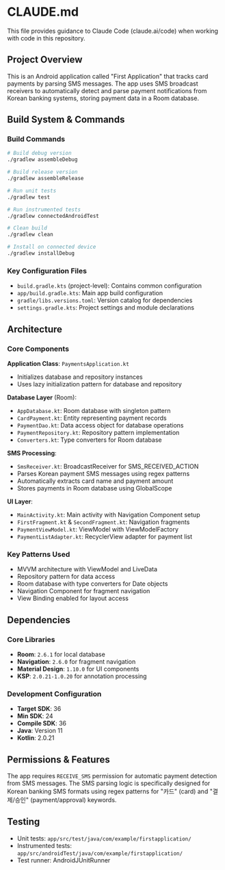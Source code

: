 # CLAUDE.md

This file provides guidance to Claude Code (claude.ai/code) when working with code in this repository.

## Project Overview

This is an Android application called "First Application" that tracks card payments by parsing SMS messages. The app uses SMS broadcast receivers to automatically detect and parse payment notifications from Korean banking systems, storing payment data in a Room database.

## Build System & Commands

### Build Commands
```bash
# Build debug version
./gradlew assembleDebug

# Build release version
./gradlew assembleRelease

# Run unit tests
./gradlew test

# Run instrumented tests
./gradlew connectedAndroidTest

# Clean build
./gradlew clean

# Install on connected device
./gradlew installDebug
```

### Key Configuration Files
- `build.gradle.kts` (project-level): Contains common configuration
- `app/build.gradle.kts`: Main app build configuration
- `gradle/libs.versions.toml`: Version catalog for dependencies
- `settings.gradle.kts`: Project settings and module declarations

## Architecture

### Core Components

**Application Class**: `PaymentsApplication.kt`
- Initializes database and repository instances
- Uses lazy initialization pattern for database and repository

**Database Layer** (Room):
- `AppDatabase.kt`: Room database with singleton pattern
- `CardPayment.kt`: Entity representing payment records
- `PaymentDao.kt`: Data access object for database operations
- `PaymentRepository.kt`: Repository pattern implementation
- `Converters.kt`: Type converters for Room database

**SMS Processing**:
- `SmsReceiver.kt`: BroadcastReceiver for SMS_RECEIVED_ACTION
- Parses Korean payment SMS messages using regex patterns
- Automatically extracts card name and payment amount
- Stores payments in Room database using GlobalScope

**UI Layer**:
- `MainActivity.kt`: Main activity with Navigation Component setup
- `FirstFragment.kt` & `SecondFragment.kt`: Navigation fragments
- `PaymentViewModel.kt`: ViewModel with ViewModelFactory
- `PaymentListAdapter.kt`: RecyclerView adapter for payment list

### Key Patterns Used
- MVVM architecture with ViewModel and LiveData
- Repository pattern for data access
- Room database with type converters for Date objects
- Navigation Component for fragment navigation
- View Binding enabled for layout access

## Dependencies

### Core Libraries
- **Room**: `2.6.1` for local database
- **Navigation**: `2.6.0` for fragment navigation
- **Material Design**: `1.10.0` for UI components
- **KSP**: `2.0.21-1.0.20` for annotation processing

### Development Configuration
- **Target SDK**: 36
- **Min SDK**: 24
- **Compile SDK**: 36
- **Java**: Version 11
- **Kotlin**: 2.0.21

## Permissions & Features

The app requires `RECEIVE_SMS` permission for automatic payment detection from SMS messages. The SMS parsing logic is specifically designed for Korean banking SMS formats using regex patterns for "카드" (card) and "결제/승인" (payment/approval) keywords.

## Testing

- Unit tests: `app/src/test/java/com/example/firstapplication/`
- Instrumented tests: `app/src/androidTest/java/com/example/firstapplication/`
- Test runner: AndroidJUnitRunner